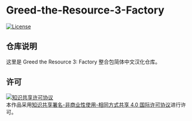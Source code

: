<!-- markdownlint-disable MD033 -->
# Greed-the-Resource-3-Factory

[![License](https://img.shields.io/badge/license-CC%20BY--NC--SA%204.0-blue)](https://gitee.com/ShaBaiTianCN/Greed-the-Resource-3-Factory/blob/master/LICENSE)

## 仓库说明

这里是 Greed the Resource 3: Factory 整合包简体中文汉化仓库。

## 许可

<a rel="license" href="http://creativecommons.org/licenses/by-nc-sa/4.0/"><img alt="知识共享许可协议" style="border-width:0" src="https://i.creativecommons.org/l/by-nc-sa/4.0/88x31.png" /></a><br />本作品采用<a rel="license" href="http://creativecommons.org/licenses/by-nc-sa/4.0/">知识共享署名-非商业性使用-相同方式共享 4.0 国际许可协议</a>进行许可。
